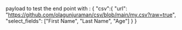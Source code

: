 payload to test the end point with :
{
  "csv":{
    "url": "https://github.com/olagunjuraman/csv/blob/main/my.csv?raw=true",
      "select_fields": ["First Name", "Last Name", "Age"] 
  }
}